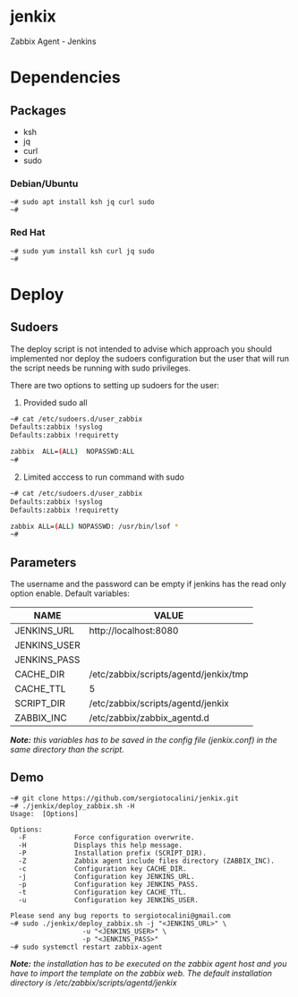 # jenkix
Zabbix Agent - Jenkins

# Dependencies
## Packages
* ksh
* jq
* curl
* sudo

### Debian/Ubuntu
```
~# sudo apt install ksh jq curl sudo
~#
```
### Red Hat
```
~# sudo yum install ksh curl jq sudo
~#
```
# Deploy
## Sudoers
The deploy script is not intended to advise which approach you should implemented nor
deploy the sudoers configuration but the user that will run the script needs be running
with sudo privileges.

There are two options to setting up sudoers for the user:
1. Provided sudo all
```bash
~# cat /etc/sudoers.d/user_zabbix
Defaults:zabbix !syslog
Defaults:zabbix !requiretty

zabbix	ALL=(ALL)  NOPASSWD:ALL
~#
```
2. Limited acccess to run command with sudo
```bash
~# cat /etc/sudoers.d/user_zabbix
Defaults:zabbix !syslog
Defaults:zabbix !requiretty

zabbix ALL=(ALL) NOPASSWD: /usr/bin/lsof *
~#
```
## Parameters
The username and the password can be empty if jenkins has the read only option enable.
Default variables:

NAME|VALUE
----|-----
JENKINS_URL|http://localhost:8080
JENKINS_USER|<empty>
JENKINS_PASS|<empty>
CACHE_DIR|/etc/zabbix/scripts/agentd/jenkix/tmp
CACHE_TTL|5
SCRIPT_DIR|/etc/zabbix/scripts/agentd/jenkix
ZABBIX_INC|/etc/zabbix/zabbix_agentd.d

*__Note:__ this variables has to be saved in the config file (jenkix.conf) in the same directory than the script.*

## Demo
```
~# git clone https://github.com/sergiotocalini/jenkix.git
~# ./jenkix/deploy_zabbix.sh -H
Usage:  [Options]

Options:
  -F            Force configuration overwrite.
  -H            Displays this help message.
  -P            Installation prefix (SCRIPT_DIR).
  -Z            Zabbix agent include files directory (ZABBIX_INC).
  -c            Configuration key CACHE_DIR.
  -j            Configuration key JENKINS_URL.
  -p            Configuration key JENKINS_PASS.
  -t            Configuration key CACHE_TTL.
  -u            Configuration key JENKINS_USER.

Please send any bug reports to sergiotocalini@gmail.com
~# sudo ./jenkix/deploy_zabbix.sh -j "<JENKINS_URL>" \
   				  -u "<JENKINS_USER>" \
				  -p "<JENKINS_PASS>"
~# sudo systemctl restart zabbix-agent
```

*__Note:__ the installation has to be executed on the zabbix agent host and you have to import the template on the zabbix web. The default installation directory is /etc/zabbix/scripts/agentd/jenkix*

